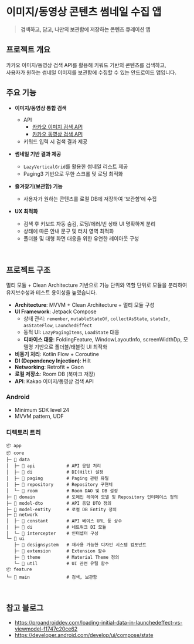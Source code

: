 # 이미지/동영상 콘텐츠 썸네일 수집 앱
> **검색하고, 담고, 나만의 보관함에 저장하는 콘텐츠 큐레이션 앱**

## 프로젝트 개요
카카오 이미지/동영상 검색 API를 활용해 키워드 기반의 콘텐츠를 검색하고,   
사용자가 원하는 썸네일 이미지를 보관함에 수집할 수 있는 안드로이드 앱입니다.

## 주요 기능
- **이미지/동영상 통합 검색**  
    - API
        - [카카오 이미지 검색 API](https://developers.kakao.com/docs/latest/ko/daum-search/dev-guide#search-image)
        - [카카오 동영상 검색 API](https://developers.kakao.com/docs/latest/ko/daum-search/dev-guide#search-video)
  - 키워드 입력 시 검색 결과 제공

- **썸네일 기반 결과 제공**  
  - `LazyVerticalGrid`를 활용한 썸네일 리스트 제공  
  - Paging3 기반으로 무한 스크롤 및 로딩 최적화

- **즐겨찾기(보관함) 기능**  
  - 사용자가 원하는 콘텐츠를 로컬 DB에 저장하여 ‘보관함’에 수집

- **UX 최적화**  
  - 검색 후 키보드 자동 숨김, 로딩/에러/빈 상태 UI 명확하게 분리  
  - 상태에 따른 안내 문구 및 터치 영역 최적화
  - 폴더블 및 대형 화면 대응을 위한 유연한 레이아웃 구성

</br>

## 프로젝트 구조
멀티 모듈 + Clean Architecture 기반으로 기능 단위와 역할 단위로 모듈을 분리하여 유지보수성과 테스트 용이성을 높였습니다.
- **Architecture**: MVVM + Clean Architecture + 멀티 모듈 구성
- **UI Framework**: Jetpack Compose  
  - 상태 관리: `remember`, `mutableStateOf`, `collectAsState`, `stateIn`, `asStateFlow`, `LaunchedEffect`
  - 동적 UI: `LazyPagingItems`, `LoadState` 대응
  - **디바이스 대응**: FoldingFeature, WindowLayoutInfo, screenWidthDp, 모델명 기반으로 폴더블/태블릿 UI 최적화
- **비동기 처리**: Kotlin Flow + Coroutine
- **DI (Dependency Injection)**: Hilt
- **Networking**: Retrofit + Gson
- **로컬 저장소**: Room DB (북마크 저장)
- **API**: Kakao 이미지/동영상 검색 API

### Android
- Minimum SDK level 24
- MVVM pattern, UDF

### 디렉토리 트리
~~~nginx
📦 app
📦 core
├─ 📂 data
│  ├─ 📁 api            # API 응답 처리
│  ├─ 📁 di             # DI(Hilt) 설정
│  ├─ 📁 paging         # Paging 관련 유틸
│  ├─ 📁 repository     # Repository 구현체
│  └─ 📁 room           # Room DAO 및 DB 설정
├─ 📂 domain            # 도메인 레이어 모델 및 Repository 인터페이스 정의
├─ 📂 model-dto         # API 응답 DTO 정의
├─ 📂 model-entity      # 로컬 DB Entity 정의
├─ 📂 network
│  ├─ 📁 constant       # API 베이스 URL 등 상수
│  ├─ 📁 di             # 네트워크 DI 모듈
│  └─ 📁 intercepter    # 인터셉터 구성
└─ 📂 ui
   ├─ 📁 designsystem   # 재사용 가능한 디자인 시스템 컴포넌트
   ├─ 📁 extension      # Extension 함수
   ├─ 📁 theme          # Material Theme 정의
   └─ 📁 util           # UI 관련 유틸 함수
📦 feature
└─ 📂 main              # 검색, 보관함
~~~

</br>

## 참고 블로그
- https://proandroiddev.com/loading-initial-data-in-launchedeffect-vs-viewmodel-f1747c20ce62
- https://developer.android.com/develop/ui/compose/state
